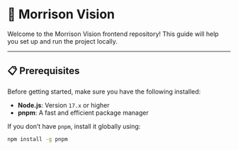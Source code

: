 # 🚀 Morrison Vision

Welcome to the Morrison Vision frontend repository! This guide will help you set up and run the project locally.

---

## 📋 Prerequisites

Before getting started, make sure you have the following installed:

- **Node.js**: Version `17.x` or higher
- **pnpm**: A fast and efficient package manager

If you don’t have `pnpm`, install it globally using:
```bash
npm install -g pnpm
